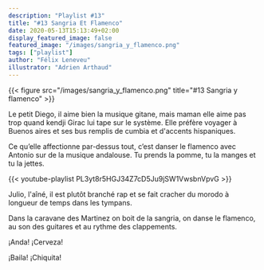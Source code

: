 ```yaml
---
description: "Playlist #13"
title: "#13 Sangria Et Flamenco"
date: 2020-05-13T15:13:49+02:00
display_featured_image: false
featured_image: "/images/sangria_y_flamenco.png"
tags: ["playlist"]
author: "Félix Leneveu" 
illustrator: "Adrien Arthaud"
---
```


{{< figure src="/images/sangria_y_flamenco.png" title="#13 Sangria y flamenco" >}}

Le petit Diego, il aime bien la musique gitane, mais maman elle aime pas trop quand kendji Girac lui tape sur le système. Elle préfère voyager à Buenos aires et ses bus remplis de cumbia et d'accents hispaniques. 

Ce qu’elle affectionne par-dessus tout, c’est danser le flamenco avec Antonio sur de la musique andalouse. Tu prends la pomme, tu la manges et tu la jettes. 

{{< youtube-playlist PL3yt8r5HGJ34Z7cD5Ju9jSW1VwsbnVpvG >}}

Julio, l'aîné, il est plutôt branché rap et se fait cracher du morodo à longueur de temps dans les tympans. 

Dans la caravane des Martinez on boit de la sangria, on danse le flamenco, au son des guitares et au rythme des clappements.

¡Anda!  ¡Cerveza!

¡Baila!  ¡Chiquita!